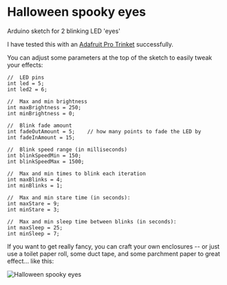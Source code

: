 Halloween spooky eyes
===================

Arduino sketch for 2 blinking LED 'eyes'

I have tested this with an [Adafruit Pro Trinket](https://www.adafruit.com/products/2010) successfully.  

You can adjust some parameters at the top of the sketch to easily tweak your effects:

    //  LED pins
    int led = 5; 
    int led2 = 6; 
    
    //  Max and min brightness
    int maxBrightness = 250;
    int minBrightness = 0;
    
    //  Blink fade amount
    int fadeOutAmount = 5;    // how many points to fade the LED by
    int fadeInAmount = 15;
    
    //  Blink speed range (in milliseconds)
    int blinkSpeedMin = 150;
    int blinkSpeedMax = 1500;
    
    //  Max and min times to blink each iteration
    int maxBlinks = 4;
    int minBlinks = 1;
    
    //  Max and min stare time (in seconds):
    int maxStare = 9;
    int minStare = 3;
    
    //  Max and min sleep time between blinks (in seconds):
    int maxSleep = 25;
    int minSleep = 7;
    
If you want to get really fancy, you can craft your own enclosures -- or just use a toilet paper roll, some duct tape, and some parchment paper to great effect... like this: 

![Halloween spooky eyes](https://farm4.staticflickr.com/3946/15450734046_631ee7ee97.jpg)

